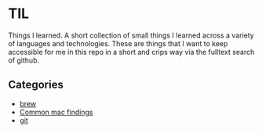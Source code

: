 # TIL

Things I learned. A short collection of small things I learned across a variety of languages and technologies. These are things that I want to keep accessible for me in this repo in a short and crips way via the fulltext search of github.

## Categories

* [brew](brew/)
* [Common mac findings](mac/)
* [git](git/)
